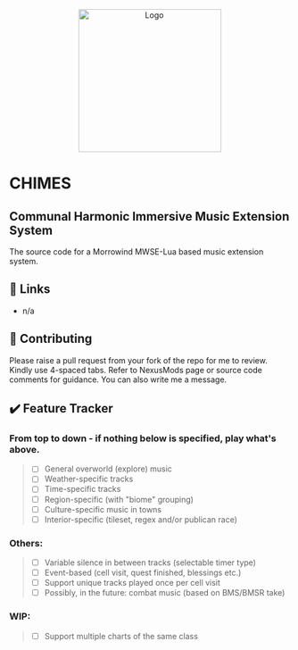 <!-- PROJECT LOGO -->
<div align="center">
  <a href="https://github.com/tewlwolow/CHIMES">
    <img src="https://i.ibb.co/FhGNZXD/chimes-logo.png" alt="Logo" width="256">
  </a>
</div>

<!-- Main -->
# CHIMES
## Communal Harmonic Immersive Music Extension System

The source code for a Morrowind MWSE-Lua based music extension system.

<!-- Links -->
## :link: Links

- n/a

<!-- Contributing -->
## :jigsaw: Contributing

Please raise a pull request from your fork of the repo for me to review. Kindly use 4-spaced tabs.
Refer to NexusMods page or source code comments for guidance. You can also write me a message.


## :heavy_check_mark: Feature Tracker
### From top to down - if nothing below is specified, play what's above.
> - [ ] General overworld (explore) music
> - [ ] Weather-specific tracks
> - [ ] Time-specific tracks
> - [ ] Region-specific (with "biome" grouping)
> - [ ] Culture-specific music in towns
> - [ ] Interior-specific (tileset, regex and/or publican race)

### Others:
> - [ ] Variable silence in between tracks (selectable timer type)
> - [ ] Event-based (cell visit, quest finished, blessings etc.)
> - [ ] Support unique tracks played once per cell visit
> - [ ] Possibly, in the future: combat music (based on BMS/BMSR take)

### WIP:
> - [ ] Support multiple charts of the same class
